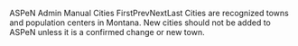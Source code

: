 ASPeN Admin Manual
Cities
FirstPrevNextLast
Cities are recognized towns and population centers in Montana.  New cities should not be added to ASPeN unless it is a confirmed change or new town.